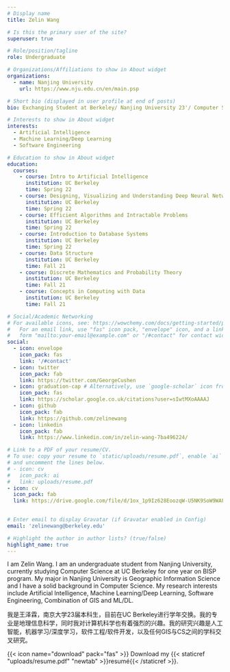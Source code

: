 ```yaml
---
# Display name
title: Zelin Wang

# Is this the primary user of the site?
superuser: true

# Role/position/tagline
role: Undergraduate

# Organizations/Affiliations to show in About widget
organizations:
  - name: Nanjing University
    url: https://www.nju.edu.cn/en/main.psp

# Short bio (displayed in user profile at end of posts)
bio: Exchanging Student at Berkeley/ Nanjing University 23'/ Computer Science and GIS

# Interests to show in About widget
interests:
  - Artificial Intelligence
  - Machine Learning/Deep Learning
  - Software Engineering

# Education to show in About widget
education:
  courses:
    - course: Intro to Artificial Intelligence
      institution: UC Berkeley
      time: Spring 22
    - course: Designing, Visualizing and Understanding Deep Neural Networks
      institution: UC Berkeley
      time: Spring 22
    - course: Efficient Algorithms and Intractable Problems
      institution: UC Berkeley
      time: Spring 22
    - course: Introduction to Database Systems
      institution: UC Berkeley
      time: Spring 22
    - course: Data Structure
      institution: UC Berkeley
      time: Fall 21
    - course: Discrete Mathematics and Probability Theory
      institution: UC Berkeley
      time: Fall 21
    - course: Concepts in Computing with Data
      institution: UC Berkeley
      time: Fall 21

# Social/Academic Networking
# For available icons, see: https://wowchemy.com/docs/getting-started/page-builder/#icons
#   For an email link, use "fas" icon pack, "envelope" icon, and a link in the
#   form "mailto:your-email@example.com" or "/#contact" for contact widget.
social:
  - icon: envelope
    icon_pack: fas
    link: '/#contact'
  - icon: twitter
    icon_pack: fab
    link: https://twitter.com/GeorgeCushen
  - icon: graduation-cap # Alternatively, use `google-scholar` icon from `ai` icon pack
    icon_pack: fas
    link: https://scholar.google.co.uk/citations?user=sIwtMXoAAAAJ
  - icon: github
    icon_pack: fab
    link: https://github.com/zelinewang
  - icon: linkedin
    icon_pack: fab
    link: https://www.linkedin.com/in/zelin-wang-7ba496224/

# Link to a PDF of your resume/CV.
# To use: copy your resume to `static/uploads/resume.pdf`, enable `ai` icons in `params.toml`,
# and uncomment the lines below.
# - icon: cv
#   icon_pack: ai
#   link: uploads/resume.pdf
- icon: cv
  icon_pack: fab
  link: https://drive.google.com/file/d/1ox_1p9Iz628EoozqW-U5NK9SoW9WAF6-/view?usp=sharing
  

# Enter email to display Gravatar (if Gravatar enabled in Config)
email: 'zelinewang@berkeley.edu'

# Highlight the author in author lists? (true/false)
highlight_name: true
---
```


I am Zelin Wang. I am an undergraduate student from Nanjing University, currently studying Computer Science at UC Berkeley for one year on BISP program. My major in Nanjing University is Geographic Information Science and I have a solid background in Computer Science. My research interests include Artificial Intelligence, Machine Learning/Deep Learning, Software Engineering, Combination of GIS and ML/DL.

我是王泽霖，南京大学23届本科生，目前在UC Berkeley进行学年交换。我的专业是地理信息科学，同时我对计算机科学也有着强烈的兴趣。我的研究兴趣是人工智能，机器学习/深度学习，软件工程/软件开发，以及任何GIS与CS之间的学科交叉研究。

{{< icon name="download" pack="fas" >}} Download my {{< staticref "uploads/resume.pdf" "newtab" >}}resumé{{< /staticref >}}.
